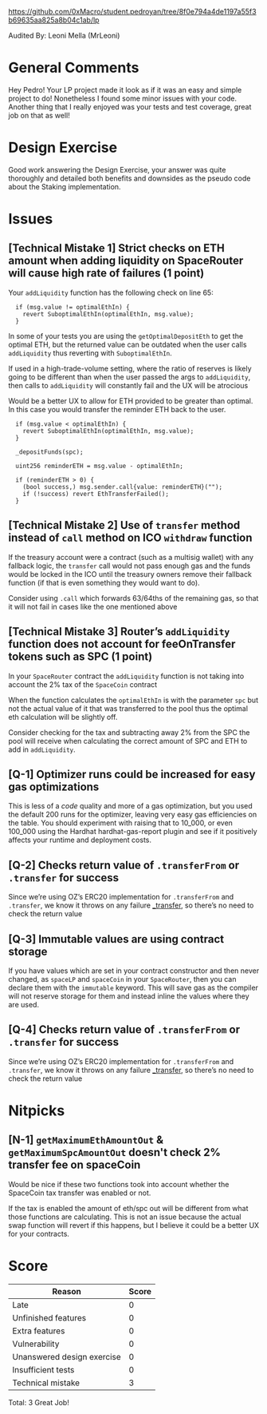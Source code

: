 https://github.com/0xMacro/student.pedroyan/tree/8f0e794a4de1197a55f3b69635aa825a8b04c1ab/lp

Audited By: Leoni Mella (MrLeoni)

# General Comments

Hey Pedro! Your LP project made it look as if it was an easy and simple project to do! Nonetheless I found some minor issues with your code. Another thing that I really enjoyed was your tests and test coverage, great job on that as well!

# Design Exercise

Good work answering the Design Exercise, your answer was quite thoroughly and detailed both benefits and downsides as the pseudo code about the Staking implementation.

# Issues

## **[Technical Mistake 1]** Strict checks on ETH amount when adding liquidity on SpaceRouter will cause high rate of failures (1 point)

Your `addLiquidity` function has the following check on line 65:

```solidity
  if (msg.value != optimalEthIn) {
    revert SuboptimalEthIn(optimalEthIn, msg.value);
  }
```

In some of your tests you are using the `getOptimalDepositEth` to get the optimal ETH, but the returned value can be outdated when the user calls `addLiquidity` thus reverting with `SuboptimalEthIn`.

If used in a high-trade-volume setting, where the ratio of reserves is likely going to be different than when the user passed the args to `addLiquidity`, then calls to `addLiquidity` will constantly fail and the UX will be atrocious

Would be a better UX to allow for ETH provided to be greater than optimal. In this case you would transfer the reminder ETH back to the user.

```solidity
  if (msg.value < optimalEthIn) {
    revert SuboptimalEthIn(optimalEthIn, msg.value);
  }

  _depositFunds(spc);

  uint256 reminderETH = msg.value - optimalEthIn;

  if (reminderETH > 0) {
    (bool success,) msg.sender.call{value: reminderETH}("");
    if (!success) revert EthTransferFailed();
  }

```

## **[Technical Mistake 2]** Use of `transfer` method instead of `call` method on ICO `withdraw` function

If the treasury account were a contract (such as a multisig wallet) with any fallback logic, the `transfer` call would not pass enough gas and the funds would be locked in the ICO until the treasury owners remove their fallback function (if that is even something they would want to do).

Consider using `.call` which forwards 63/64ths of the remaining gas, so that it will not fail in cases like the one mentioned above

## **[Technical Mistake 3]** Router’s `addLiquidity` function does not account for feeOnTransfer tokens such as SPC (1 point)

In your `SpaceRouter` contract the `addLiquidity` function is not taking into account the 2% tax of the `SpaceCoin` contract

When the function calculates the `optimalEthIn` is with the parameter `spc` but not the actual value of it that was transferred to the pool thus the optimal eth calculation will be slightly off.

Consider checking for the tax and subtracting away 2% from the SPC the pool will receive when calculating the correct amount of SPC and ETH to add in `addLiquidity`.

## **[Q-1]** Optimizer runs could be increased for easy gas optimizations

This is less of a _code_ quality and more of a gas optimization, but you used the default 200 runs for the optimizer, leaving very easy gas efficiencies on the table. You should experiment with raising that to 10_000, or even 100_000 using the Hardhat hardhat-gas-report plugin and see if it positively affects your runtime and deployment costs.

## **[Q-2]** Checks return value of `.transferFrom` or `.transfer` for success

Since we’re using OZ’s ERC20 implementation for `.transferFrom` and `.transfer`, we know it throws on any failure [\_transfer](https://github.com/OpenZeppelin/openzeppelin-contracts/blob/v4.8.1/contracts/token/ERC20/ERC20.sol#L226), so there’s no need to check the return value

## **[Q-3]** Immutable values are using contract storage

If you have values which are set in your contract constructor and then never changed, as `spaceLP` and `spaceCoin` in your `SpaceRouter`, then you can declare them with the `immutable` keyword. This will save gas as the compiler will not reserve storage for them and instead inline the values where they are used.

## **[Q-4]** Checks return value of `.transferFrom` or `.transfer` for success

Since we’re using OZ’s ERC20 implementation for `.transferFrom` and `.transfer`, we know it throws on any failure [\_transfer](https://github.com/OpenZeppelin/openzeppelin-contracts/blob/v4.8.1/contracts/token/ERC20/ERC20.sol#L226), so there’s no need to check the return value

# Nitpicks

## **[N-1]** `getMaximumEthAmountOut` & `getMaximumSpcAmountOut` doesn't check 2% transfer fee on spaceCoin

Would be nice if these two functions took into account whether the SpaceCoin tax transfer was enabled or not.

If the tax is enabled the amount of eth/spc out will be different from what those functions are calculating. This is not an issue because the actual swap function will revert if this happens, but I believe it could be a better UX for your contracts.

# Score

| Reason                     | Score |
| -------------------------- | ----- |
| Late                       | 0     |
| Unfinished features        | 0     |
| Extra features             | 0     |
| Vulnerability              | 0     |
| Unanswered design exercise | 0     |
| Insufficient tests         | 0     |
| Technical mistake          | 3     |

Total: 3
Great Job!
